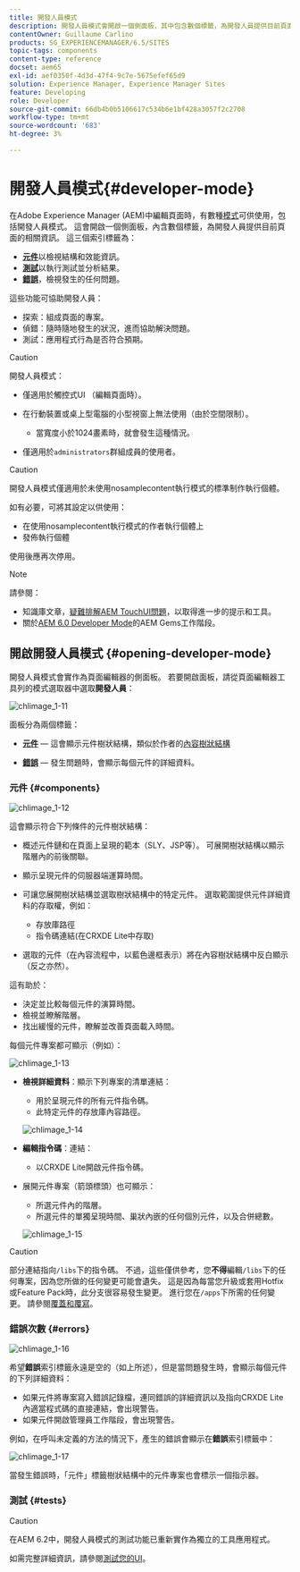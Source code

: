 ```yaml
---
title: 開發人員模式
description: 開發人員模式會開啟一個側面板，其中包含數個標籤，為開發人員提供目前頁面的相關資訊。
contentOwner: Guillaume Carlino
products: SG_EXPERIENCEMANAGER/6.5/SITES
topic-tags: components
content-type: reference
docset: aem65
exl-id: aef0350f-4d3d-47f4-9c7e-5675efef65d9
solution: Experience Manager, Experience Manager Sites
feature: Developing
role: Developer
source-git-commit: 66db4b0b5106617c534b6e1bf428a3057f2c2708
workflow-type: tm+mt
source-wordcount: '683'
ht-degree: 3%

---
```


# 開發人員模式{#developer-mode}

在Adobe Experience Manager (AEM)中編輯頁面時，有數種[模式](/help/sites-authoring/author-environment-tools.md#modestouchoptimizedui)可供使用，包括開發人員模式。 這會開啟一個側面板，內含數個標籤，為開發人員提供目前頁面的相關資訊。 這三個索引標籤為：

* **[元件](#components)**&#x200B;以檢視結構和效能資訊。
* **[測試](#tests)**&#x200B;以執行測試並分析結果。
* **[錯誤](#errors)**，檢視發生的任何問題。

這些功能可協助開發人員：

* 探索：組成頁面的專案。
* 偵錯：隨時隨地發生的狀況，進而協助解決問題。
* 測試：應用程式行為是否符合預期。

>[!CAUTION]
>
>開發人員模式：
>
>* 僅適用於觸控式UI （編輯頁面時）。
>* 在行動裝置或桌上型電腦的小型視窗上無法使用（由於空間限制）。
>
>   * 當寬度小於1024畫素時，就會發生這種情況。
>* 僅適用於`administrators`群組成員的使用者。

>[!CAUTION]
>
>開發人員模式僅適用於未使用nosamplecontent執行模式的標準制作執行個體。
>
>如有必要，可將其設定以供使用：
>
>* 在使用nosamplecontent執行模式的作者執行個體上
>* 發佈執行個體
>
>使用後應再次停用。

>[!NOTE]
>
>請參閱：
>
>* 知識庫文章，[疑難排解AEM TouchUI問題](https://helpx.adobe.com/experience-manager/kb/troubleshooting-aem-touchui-issues.html)，以取得進一步的提示和工具。
>* 關於[AEM 6.0 Developer Mode](https://experienceleague.adobe.com/docs/events/experience-manager-gems-recordings/gems2014/aem-developer-mode.html?lang=zh-Hant)的AEM Gems工作階段。
>

## 開啟開發人員模式 {#opening-developer-mode}

開發人員模式會實作為頁面編輯器的側面板。 若要開啟面板，請從頁面編輯器工具列的模式選取器中選取&#x200B;**開發人員**：

![chlimage_1-11](assets/chlimage_1-11.png)

面板分為兩個標籤：

* **[元件](/help/sites-developing/developer-mode.md#components)** — 這會顯示元件樹狀結構，類似於作者的[內容樹狀結構](/help/sites-authoring/author-environment-tools.md#content-tree)

* **[錯誤](/help/sites-developing/developer-mode.md#errors)** — 發生問題時，會顯示每個元件的詳細資料。

### 元件 {#components}

![chlimage_1-12](assets/chlimage_1-12.png)

這會顯示符合下列條件的元件樹狀結構：

* 概述元件鏈和在頁面上呈現的範本（SLY、JSP等）。 可展開樹狀結構以顯示階層內的前後關聯。
* 顯示呈現元件的伺服器端運算時間。
* 可讓您展開樹狀結構並選取樹狀結構中的特定元件。 選取範圍提供元件詳細資料的存取權，例如：

   * 存放庫路徑
   * 指令碼連結(在CRXDE Lite中存取)

* 選取的元件（在內容流程中，以藍色邊框表示）將在內容樹狀結構中反白顯示（反之亦然）。

這有助於：

* 決定並比較每個元件的演算時間。
* 檢視並瞭解階層。
* 找出緩慢的元件，瞭解並改善頁面載入時間。

每個元件專案都可顯示（例如）：

![chlimage_1-13](assets/chlimage_1-13.png)

* **檢視詳細資料**：顯示下列專案的清單連結：

   * 用於呈現元件的所有元件指令碼。
   * 此特定元件的存放庫內容路徑。

  ![chlimage_1-14](assets/chlimage_1-14.png)

* **編輯指令碼**：連結：

   * 以CRXDE Lite開啟元件指令碼。

* 展開元件專案（箭頭標頭）也可顯示：

   * 所選元件內的階層。
   * 所選元件的單獨呈現時間、巢狀內嵌的任何個別元件，以及合併總數。

  ![chlimage_1-15](assets/chlimage_1-15.png)

>[!CAUTION]
>
>部分連結指向`/libs`下的指令碼。 不過，這些僅供參考，您&#x200B;**不得**&#x200B;編輯`/libs`下的任何專案，因為您所做的任何變更可能會遺失。 這是因為每當您升級或套用Hotfix或Feature Pack時，此分支很容易發生變更。 進行您在`/apps`下所需的任何變更。 請參閱[覆蓋和覆寫](/help/sites-developing/overlays.md)。

### 錯誤次數 {#errors}

![chlimage_1-16](assets/chlimage_1-16.png)

希望&#x200B;**錯誤**&#x200B;索引標籤永遠是空的（如上所述），但是當問題發生時，會顯示每個元件的下列詳細資料：

* 如果元件將專案寫入錯誤記錄檔，連同錯誤的詳細資訊以及指向CRXDE Lite內適當程式碼的直接連結，會出現警告。
* 如果元件開啟管理員工作階段，會出現警告。

例如，在呼叫未定義的方法的情況下，產生的錯誤會顯示在&#x200B;**錯誤**&#x200B;索引標籤中：

![chlimage_1-17](assets/chlimage_1-17.png)

當發生錯誤時，「元件」標籤樹狀結構中的元件專案也會標示一個指示器。

### 測試 {#tests}

>[!CAUTION]
>
>在AEM 6.2中，開發人員模式的測試功能已重新實作為獨立的工具應用程式。
>
>如需完整詳細資訊，請參閱[測試您的UI](/help/sites-developing/hobbes.md)。
